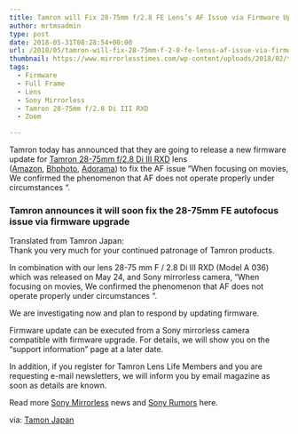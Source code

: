 ```yaml
---
title: Tamron will Fix 28-75mm f/2.8 FE Lens’s AF Issue via Firmware Update
author: mrtmsadmin
type: post
date: 2018-05-31T08:28:54+00:00
url: /2018/05/tamron-will-fix-28-75mm-f-2-8-fe-lenss-af-issue-via-firmware-update/
thumbnail: https://www.mirrorlesstimes.com/wp-content/uploads/2018/02/tamron-28-75mm-f-2-8-di-iii-rxd-lens-1.jpg
tags:
  - Firmware
  - Full Frame
  - Lens
  - Sony Mirrorless
  - Tamron 28-75mm f/2.8 Di III RXD
  - Zoom

---
```

Tamron today has announced that they are going to release a new firmware update for [Tamron 28-75mm f/2.8 Di III RXD][1] lens (<a href="https://www.amazon.com/Tamron-28-75mm-Mirrorles-Sandisk-Extreme/dp/B07B1S23DR/?tag=daicamnew-20" target="_blank" rel="follow external noopener noreferrer" data-wpel-link="external" data-amzn-asin="B07B1S23DR">Amazon</a>, <a href="https://www.bhphotovideo.com/c/product/1393332-REG/tamron_a036_28_75mm_f_2_8_di_iii.html/BI/20175/KBID/14249/" target="_blank" rel="follow external noopener noreferrer" data-wpel-link="external">Bhphoto</a>, <a href="https://www.adorama.com/tm2875soe.html?kbid=68292" target="_blank" rel="follow external noopener noreferrer" data-wpel-link="external">Adorama</a>) to fix the AF issue “When focusing on movies, We confirmed the phenomenon that AF does not operate properly under circumstances “.<!--more-->

### Tamron announces it will soon fix the 28-75mm FE autofocus issue via firmware upgrade

Translated from Tamron Japan:  
Thank you very much for your continued patronage of Tamron products.

In combination with our lens 28-75 mm F / 2.8 Di III RXD (Model A 036) which was released on May 24, and Sony mirrorless camera, “When focusing on movies, We confirmed the phenomenon that AF does not operate properly under circumstances “.

We are investigating now and plan to respond by updating firmware.

Firmware update can be executed from a Sony mirrorless camera compatible with firmware upgrade. For details, we will show you on the “support information” page at a later date.

In addition, if you register for Tamron Lens Life Members and you are requesting e-mail newsletters, we will inform you by email magazine as soon as details are known.

Read more <a href="https://www.mirrorlesstimes.com/tag/sony-mirrorless/" target="_blank" rel="noopener">Sony Mirrorless</a> news and <a href="https://www.dailycameranews.com/tag/sony-rumors/" target="_blank" rel="noopener">Sony Rumors</a> here.

via: <a href="http://www.tamron.co.jp/news/press_release/20180530.html" target="_new" rel="nofollow" data-wpel-link="external">Tamon Japan</a>

 [1]: https://www.mirrorlesstimes.com/tag/tamron-28-75mm-f-2-8-di-iii-rxd/